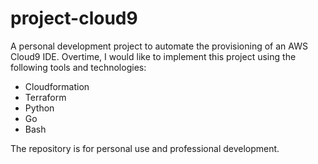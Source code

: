 # project-cloud9
A personal development project to automate the provisioning of an AWS Cloud9 IDE.  Overtime, I would like to implement this project using the following tools and technologies:
* Cloudformation
* Terraform
* Python
* Go
* Bash

The repository is for personal use and professional development.
